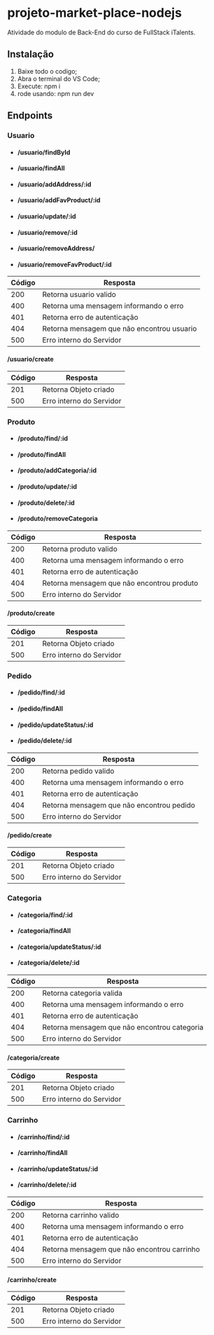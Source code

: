 # projeto-market-place-nodejs

Atividade do modulo de Back-End do curso de FullStack iTalents.

## Instalação

1. Baixe todo o codigo;
2. Abra o terminal do VS Code;
3. Execute: npm i
4. rode usando: npm run dev

## Endpoints

### Usuario

* #### /usuario/findById
* #### /usuario/findAll
* #### /usuario/addAddress/:id
* #### /usuario/addFavProduct/:id
* #### /usuario/update/:id
* #### /usuario/remove/:id
* #### /usuario/removeAddress/
* #### /usuario/removeFavProduct/:id


| Código | Resposta                                    |
| --------- | --------------------------------------------- |
| 200     | Retorna usuario valido                      |
| 400     | Retorna uma mensagem informando o erro      |
| 401     | Retorna erro de autenticação              |
| 404     | Retorna mensagem que não encontrou usuario |
| 500     | Erro interno do Servidor                    |

#### /usuario/create


| Código | Resposta                 |
| --------- | -------------------------- |
| 201     | Retorna Objeto criado    |
| 500     | Erro interno do Servidor |

### Produto

* #### /produto/find/:id
* #### /produto/findAll
* #### /produto/addCategoria/:id
* #### /produto/update/:id
* #### /produto/delete/:id
* #### /produto/removeCategoria


| Código | Resposta                                    |
| --------- | --------------------------------------------- |
| 200     | Retorna produto valido                      |
| 400     | Retorna uma mensagem informando o erro      |
| 401     | Retorna erro de autenticação              |
| 404     | Retorna mensagem que não encontrou produto |
| 500     | Erro interno do Servidor                    |

#### /produto/create


| Código | Resposta                 |
| --------- | -------------------------- |
| 201     | Retorna Objeto criado    |
| 500     | Erro interno do Servidor |

### Pedido

* #### /pedido/find/:id
* #### /pedido/findAll
* #### /pedido/updateStatus/:id
* #### /pedido/delete/:id

| Código | Resposta                                    |
| --------- | --------------------------------------------- |
| 200     | Retorna pedido valido                      |
| 400     | Retorna uma mensagem informando o erro      |
| 401     | Retorna erro de autenticação              |
| 404     | Retorna mensagem que não encontrou pedido |
| 500     | Erro interno do Servidor                    |


#### /pedido/create


| Código | Resposta                 |
| --------- | -------------------------- |
| 201     | Retorna Objeto criado    |
| 500     | Erro interno do Servidor |


### Categoria

* #### /categoria/find/:id
* #### /categoria/findAll
* #### /categoria/updateStatus/:id
* #### /categoria/delete/:id

| Código | Resposta                                    |
| --------- | --------------------------------------------- |
| 200     | Retorna categoria valida                      |
| 400     | Retorna uma mensagem informando o erro      |
| 401     | Retorna erro de autenticação              |
| 404     | Retorna mensagem que não encontrou categoria |
| 500     | Erro interno do Servidor                    |


#### /categoria/create


| Código | Resposta                 |
| --------- | -------------------------- |
| 201     | Retorna Objeto criado    |
| 500     | Erro interno do Servidor |

### Carrinho

* #### /carrinho/find/:id
* #### /carrinho/findAll
* #### /carrinho/updateStatus/:id
* #### /carrinho/delete/:id

| Código | Resposta                                    |
| --------- | --------------------------------------------- |
| 200     | Retorna carrinho valido                      |
| 400     | Retorna uma mensagem informando o erro      |
| 401     | Retorna erro de autenticação              |
| 404     | Retorna mensagem que não encontrou carrinho |
| 500     | Erro interno do Servidor                    |


#### /carrinho/create


| Código | Resposta                 |
| --------- | -------------------------- |
| 201     | Retorna Objeto criado    |
| 500     | Erro interno do Servidor |

